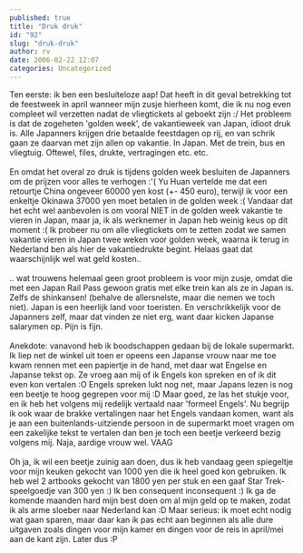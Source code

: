 ```yaml
---
published: true
title: "Druk druk"
id: "92"
slug: "druk-druk"
author: rv
date: 2006-02-22 12:07
categories: Uncategorized
---
```

Ten eerste: ik ben een besluiteloze aap! Dat heeft in dit geval betrekking tot de feestweek in april wanneer mijn zusje hierheen komt, die ik nu nog even compleet wil verzetten nadat de vliegtickets al geboekt zijn :/ Het probleem is dat de zogeheten 'golden week', de vakantieweek van Japan, idioot druk is. Alle Japanners krijgen drie betaalde feestdagen op rij, en van schrik gaan ze daarvan met zijn allen op vakantie. In Japan. Met de trein, bus en vliegtuig. Oftewel, files, drukte, vertragingen etc. etc.<br /><br />En omdat het overal zo druk is tijdens golden week besluiten de Japanners om de prijzen voor alles te verhogen :'( Yu Huan vertelde me dat een retourtje China ongeveer 60000 yen kost (+- 450 euro), terwijl ik voor een enkeltje Okinawa 37000 yen moet betalen in de golden week :( Vandaar dat het echt wel aanbevolen is om vooral NIET in de golden week vakantie te vieren in Japan, maar ja, ik als werknemer in Japan heb weinig keus op dit moment :( Ik probeer nu om alle vliegtickets om te zetten zodat we samen vakantie vieren in Japan twee weken voor golden week, waarna ik terug in Nederland ben als hier de vakantiedrukte begint. Helaas gaat dat waarschijnlijk wel wat geld kosten..<br /><br />.. wat trouwens helemaal geen groot probleem is voor mijn zusje, omdat die met een Japan Rail Pass gewoon gratis met elke trein kan als ze in Japan is. Zelfs de shinkansen! (behalve de allersnelste, maar die nemen we toch niet). Japan is een heerlijk land voor toeristen. En verschrikkelijk voor de Japanners zelf, maar dat vinden ze niet erg, want daar kicken Japanse salarymen op. Pijn is fijn.<br /><br />Anekdote: vanavond heb ik boodschappen gedaan bij de lokale supermarkt. Ik liep net de winkel uit toen er opeens een Japanse vrouw naar me toe kwam rennen met een papiertje in de hand, met daar wat Engelse en Japanse tekst op. Ze vroeg aan mij of ik Engels kon spreken en of ik dit even kon vertalen :O Engels spreken lukt nog net, maar Japans lezen is nog een beetje te hoog gegrepen voor mij :D Maar goed, ze las het stukje voor, en ik heb het volgens mij redelijk vertaald naar 'formeel Engels'. Nu begrijp ik ook waar de brakke vertalingen naar het Engels vandaan komen, want als je aan een buitenlands-uitziende persoon in de supermarkt moet vragen om een zakelijke tekst te vertalen dan ben je toch een beetje verkeerd bezig volgens mij. Naja, aardige vrouw wel. VAAG<br /><br />Oh ja, ik wil een beetje zuinig aan doen, dus ik heb vandaag geen spiegeltje voor mijn keuken gekocht van 1000 yen die ik heel goed kon gebruiken. Ik heb wel 2 artbooks gekocht van 1800 yen per stuk en een gaaf Star Trek-speelgoedje van 300 yen :) Ik ben consequent inconsequent :) Ik ga de komende maanden hard mijn best doen om al mijn geld op te maken, zodat ik als arme sloeber naar Nederland kan :D Maar serieus: ik moet echt nodig wat gaan sparen, maar daar kan ik pas echt aan beginnen als alle dure uitgaven zoals dingen voor mijn kamer en dingen voor de reis in april/mei aan de kant zijn. Later dus :P